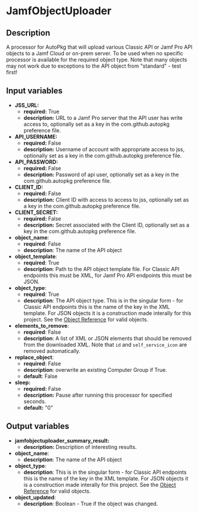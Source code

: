 # JamfObjectUploader

## Description

A processor for AutoPkg that will upload various Classic API or Jamf Pro API objects to a Jamf Cloud or on-prem server. To be used when no specific processor is available for the required object type. Note that many objects may not work due to exceptions to the API object from "standard" - test first!

## Input variables

- **JSS_URL:**
  - **required:** True
  - **description:** URL to a Jamf Pro server that the API user has write access to, optionally set as a key in the com.github.autopkg preference file.
- **API_USERNAME:**
  - **required:** False
  - **description:** Username of account with appropriate access to jss, optionally set as a key in the com.github.autopkg preference file.
- **API_PASSWORD:**
  - **required:** False
  - **description:** Password of api user, optionally set as a key in the com.github.autopkg preference file.
- **CLIENT_ID:**
  - **required:** False
  - **description:** Client ID with access to access to jss, optionally set as a key in the com.github.autopkg preference file.
- **CLIENT_SECRET:**
  - **required:** False
  - **description:** Secret associated with the Client ID, optionally set as a key in the com.github.autopkg preference file.
- **object_name**:
  - **required**: False
  - **description**: The name of the API object
- **object_template**:
  - **required**: True
  - **description**: Path to the API object template file. For Classic API endpoints this must be XML, for Jamf Pro API endpoints this must be JSON.
- **object_type**:
  - **required**: True
  - **description**: The API object type. This is in the singular form - for Classic API endpoints this is the name of the key in the XML template. For JSON objects it is a construction made interally for this project. See the [Object Reference](./Object%20Reference.md) for valid objects.
- **elements_to_remove**:
  - **required**: False
  - **description**: A list of XML or JSON elements that should be removed from the downloaded XML. Note that `id` and `self_service_icon` are removed automatically.
- **replace_object**:
  - **required**: False
  - **description**: overwrite an existing Computer Group if True.
  - **default**: False
- **sleep:**
  - **required:** False
  - **description:** Pause after running this processor for specified seconds.
  - **default:** "0"

## Output variables

- **jamfobjectuploader_summary_result:**
  - **description:** Description of interesting results.
- **object_name**:
  - **description**: The name of the API object
- **object_type**:
  - **description**: This is in the singular form - for Classic API endpoints this is the name of the key in the XML template. For JSON objects it is a construction made interally for this project. See the [Object Reference](./Object%20Reference.md) for valid objects.
- **object_updated**:
  - **description**: Boolean - True if the object was changed.
